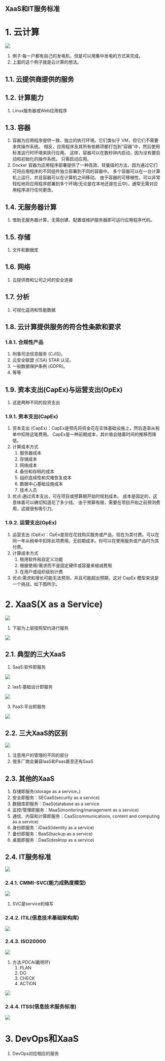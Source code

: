 XaaS和IT服务标准
---

# 1. 云计算
![](img/XaaS/1.png)

1. 例子:每一户都有自己的发电机，但是可以用集中发电的方式来完成。
2. 上面的这个例子就是云计算的想法。

## 1.1. 云提供商提供的服务

## 1.2. 计算能力
1. Linux服务器或Web应用程序

## 1.3. 容器
1. 容器为应用程序提供一致、独立的执行环境。它们类似于 VM，但它们不需要来宾操作系统。 相反，应用程序及其所有依赖项都打包到"容器"中，然后使用标准运行时环境来执行应用。 这样，容器可以在数秒钟内启动，因为没有要启动和初始化的操作系统。 只需启动应用。
2. Docker 容器为应用程序部署提供了一种高效、轻量级的方法，因为通过它们可将应用程序的不同组件独立部署到不同的容器中。 多个容器可以在一台计算机上运行，并且容器可以在计算机之间移动。 由于容器的可移植性，可以非常轻松地将应用程序部署到多个环境(无论是在本地还是在云中)，通常无需对应用程序进行任何更改。

## 1.4. 无服务器计算
1. 借助无服务器计算，无需创建、配置或维护服务器即可运行应用程序代码。

## 1.5. 存储
1. 文件和数据库

## 1.6. 网络
1. 云提供商和公司之间的安全连接

## 1.7. 分析
1. 可视化遥测和性能数据

## 1.8. 云计算提供服务的符合性条款和要求

### 1.8.1. 合规性产品
1. 刑事司法信息服务 (CJIS)。
2. 云安全联盟 (CSA) STAR 认证。
3. 一般数据保护条例 (GDPR)。
4. 等等

## 1.9. 资本支出(CapEx)与运营支出(OpEx)
1. 这是两种不同的投资支出

### 1.9.1. 资本支出(CapEx)
1. 资本支出 (CapEx)：CapEx是预先将资金花在实体基础设施上，然后逐渐从税单中扣除这笔费用。 CapEx是一种前期成本，其价值会随着时间的推移而降低。
2. 计算成本方式
    1. 服务器成本
    2. 存储成本
    3. 网络成本
    4. 备份和存档的成本
    5. 组织连续性和灾难恢复成本
    6. 数据中心基础设施成本
    7. 技术人员
3. 优点:通过资本支出，可在项目或预算期开始时规划成本。 成本是固定的，这意味着可以确切知道花了多少钱。 由于预算有限，需要在项目开始之前预测费用，这就很有吸引力。

### 1.9.2. 运营支出(OpEx)
1. 运营支出 (OpEx)：OpEx是现在花钱购买服务或产品，现在为其付费。可以在同一年从税单中扣除此项费用。无前期成本。你可以在使用服务或产品时为其付费。
2. 计算成本方式
    1. 租用软件和自定义功能
    2. 根据使用/需求而不是固定硬件或容量来缩减费用
    3. 在用户或组织级别计费
3. 优点:需求和增长可能无法预测，并且可能超出预期，这对 CapEx 模型来说是一个挑战，如下图所示。

# 2. XaaS(X as a Service)
![](img/XaaS/2.png)

1. 下层为上层按照契约进行服务

![](img/XaaS/3.png)

## 2.1. 典型的三大XaaS
1. SaaS:软件即服务

![](img/XaaS/4.png)

2. IaaS:基础设计即服务

![](img/XaaS/5.png)

3. PaaS:平台即服务

![](img/XaaS/6.png)

## 2.2. 三大XaaS的区别
![](img/XaaS/7.png)

1. 注意用户的管理的不同的部分
2. 很多厂商会兼容IaaS和Paas甚至还有SaaS

## 2.3. 其他的XaaS
1. 存储即服务(storage as a service，)
2. 安全即服务：SECaaS(security as a service)
3. 数据库即服务：DaaS(database as a service
4. 监控/管理即服务：MaaS(monitoring/management as a service)
5. 通信、内容和计算即服务：CaaS(communications, content and computing as a service)
6. 身份即服务：IDaaS(identity as a service)
7. 备份即服务：BaaS(backup as a service)
8. 桌面即服务：DaaS(desktop as a service)

## 2.4. IT服务标准
![](img/XaaS/8.png)

### 2.4.1. CMMI-SVC(能力成熟度模型)
![](img/XaaS/9.png)

1. SVC是service的缩写

### 2.4.2. ITIL(信息技术基础架构库)
![](img/XaaS/10.png)

### 2.4.3. ISO20000
![](img/XaaS/11.png)

1. 方法:PDCA(戴明环)
   1. PLAN
   2. DO
   3. CHECK
   4. ACTION

![](img/XaaS/12.png)

### 2.4.4. ITSS(信息技术服务标准)
![](img/XaaS/13.png)

# 3. DevOps和XaaS
1. DevOps对应相应的服务